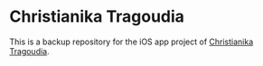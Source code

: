 # Christianika Tragoudia

This is a backup repository for the iOS app project of [Christianika Tragoudia](https://christianikatragoudia.gr/).
